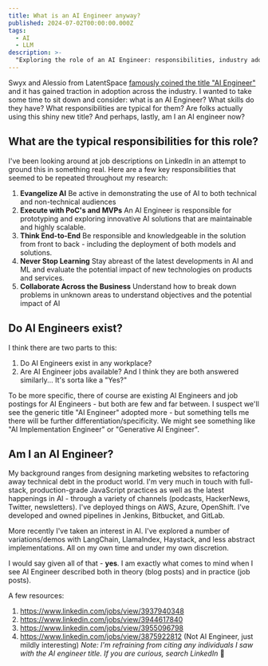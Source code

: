 ```yaml
---
title: What is an AI Engineer anyway?
published: 2024-07-02T00:00:00.000Z
tags:
  - AI
  - LLM
description: >-
  "Exploring the role of an AI Engineer: responsibilities, industry adoption, and self-reflection."
---
```


Swyx and Alessio from LatentSpace [famously coined the title "AI Engineer"](https://www.latent.space/p/ai-engineer) and it has gained traction in adoption across the industry. I wanted to take some time to sit down and consider: what is an AI Engineer? What skills do they have? What responsibilities are typical for them? Are folks actually using this shiny new title? And perhaps, lastly, am I an AI engineer now?

## What are the typical responsibilities for this role?
I've been looking around at job descriptions on LinkedIn in an attempt to ground this in something real. Here are a few key responsibilities that seemed to be repeated throughout my research:
1. **Evangelize AI**
   Be active in demonstrating the use of AI to both technical and non-technical audiences
2. **Execute with PoC's and MVPs**
   An AI Engineer is responsible for prototyping and exploring innovative AI solutions that are maintainable and highly scalable.
3. **Think End-to-End**
   Be responsible and knowledgeable in the solution from front to back - including the deployment of both models and solutions.
4. **Never Stop Learning**
   Stay abreast of the latest developments in AI and ML and evaluate the potential impact of new technologies on products and services.
5. **Collaborate Across the Business**
   Understand how to break down problems in unknown areas to understand objectives and the potential impact of AI
## Do AI Engineers exist?
I think there are two parts to this:
1. Do AI Engineers exist in any workplace?
2. Are AI Engineer jobs available?
And I think they are both answered similarly... It's sorta like a "Yes?"

To be more specific, there of course are existing AI Engineers and job postings for AI Engineers - but both are few and far between. I suspect we'll see the generic title "AI Engineer" adopted more - but something tells me there will be further differentiation/specificity. We might see something like "AI Implementation Engineer" or "Generative AI Engineer".

## Am I an AI Engineer?
My background ranges from designing marketing websites to refactoring away technical debt in the product world. I'm very much in touch with full-stack, production-grade JavaScript practices as well as the latest happenings in AI - through a variety of channels (podcasts, HackerNews, Twitter, newsletters). I've deployed things on AWS, Azure, OpenShift. I've developed and owned pipelines in Jenkins, Bitbucket, and GitLab. 

More recently I've taken an interest in AI. I've explored a number of variations/demos with LangChain, LlamaIndex, Haystack, and less abstract implementations. All on my own time and under my own discretion.

I would say given all of that - **yes**. I am exactly what comes to mind when I see AI Engineer described both in theory (blog posts) and in practice (job posts).

A few resources:
1. https://www.linkedin.com/jobs/view/3937940348
2. https://www.linkedin.com/jobs/view/3944617840
3. https://www.linkedin.com/jobs/view/3955096798
4. https://www.linkedin.com/jobs/view/3875922812 (Not AI Engineer, just mildly interesting)
   *Note: I'm refraining from citing any individuals I saw with the AI engineer title. If you are curious, search LinkedIn* 🙂